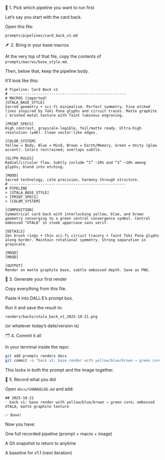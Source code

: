 🧩 1. Pick which pipeline you want to run first

Let’s say you start with the card back.

Open this file:

`prompts/pipelines/card_back_v1.md`

🪶 2. Bring in your base macros

At the very top of that file, copy the contents of
`prompts/macros/base_style.md`.

Then, below that, keep the pipeline body.


It’ll look like this:

```
# Pipeline: Card Back v1
# -----------------------------------------------------
# MACROS (imported)
[UTALA_BASE_STYLE]
Sacred geometry + sci-fi minimalism. Perfect symmetry. Fine etched lines inspired by Toki Pona glyphs and circuit traces. Matte graphite / brushed metal texture with faint luminous engraving.

[PRINT_SPECS]
High contrast, grayscale-legible, foil/matte ready. Ultra-high resolution (≥4K). Clean vector-like edges.

[COLOR_SYSTEM]
Yellow = Body, Blue = Mind, Brown = Earth/Memory, Green = Unity (glow accent). Colors restrained; overlaps subtle.

[GLYPH_RULES]
Radial/circular flow. Subtly include “1” ~20% and “3” ~10% among glyphs; blend into etching.

[MOOD]
Sacred technology, calm precision, harmony through structure.
# -----------------------------------------------------
# PIPELINE
> [UTALA_BASE_STYLE]
> [PRINT_SPECS]
> [COLOR_SYSTEM]

[COMPOSITION]
Symmetrical card back with interlocking yellow, blue, and brown geometry converging to a green central convergence symbol. Central embossed "UTALA" in sleek uppercase sans serif.

[DETAILS]
Zen brush rings + thin sci-fi circuit tracery + faint Toki Pona glyphs along border. Maintain rotational symmetry. Strong separation in grayscale.

[MOOD]
[MOOD]

[OUTPUT]
Render on matte graphite base, subtle embossed depth. Save as PNG.
```

🧭 3. Generate your first render

Copy everything from this file.

Paste it into DALL·E’s prompt box.

Run it and save the result to:

`renders/backs/utala_back_v1_2025-10-21.png`


(or whatever today’s date/version is)

🗂️ 4. Commit it all

In your terminal inside the repo:

```bash
git add prompts renders docs
git commit -m "back v1: base render with yellow/blue/brown → green core; embossed UTALA"
```

This locks in both the prompt and the image together.

🧾 5. Record what you did

Open `docs/CHANGELOG.md` and add:

```
## 2025-10-21
- back v1: base render with yellow/blue/brown → green core; embossed UTALA; matte graphite texture

✅ Done!
```

Now you have:

One full recorded pipeline (prompt + macro + image)

A Git snapshot to return to anytime

A baseline for v1.1 (next iteration)

